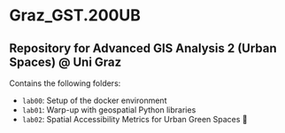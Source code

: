 # Graz_GST.200UB
## Repository for Advanced GIS Analysis 2 (Urban Spaces) @ Uni Graz

Contains the following folders:
- `lab00`: Setup of the docker environment
- `lab01`: Warp-up with geospatial Python libraries
- `lab02`: Spatial Accessibility Metrics for Urban Green Spaces 🌳